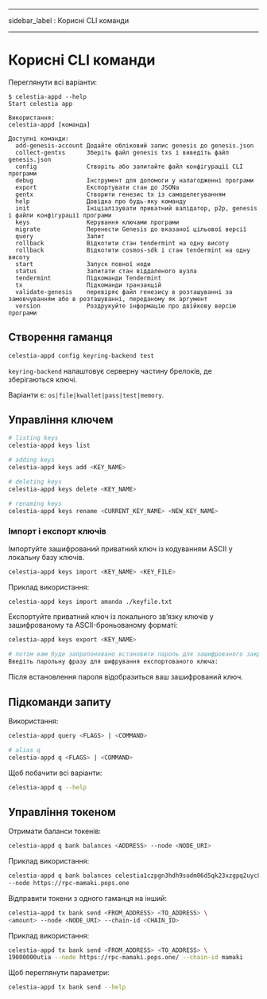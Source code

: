 - - -
sidebar_label : Корисні CLI команди
- - -

# Корисні CLI команди

Переглянути всі варіанти:

```console
$ celestia-appd --help
Start celestia app

Використання:
celestia-appd [команда]

Доступні команди:
  add-genesis-account Додайте обліковий запис genesis до genesis.json
  collect-gentxs      Зберіть файл genesis txs і виведіть файл genesis.json
  config              Створіть або запитайте файл конфігурації CLI програми
  debug               Інструмент для допомоги у налагодженні програми
  export              Експортувати стан до JSONa
  gentx               Створити генезис tx із самоделегуванням
  help                Довідка про будь-яку команду
  init                Ініціалізувати приватний валідатор, p2p, genesis і файли конфігурації програми
  keys                Керування ключами програми
  migrate             Перенести Genesis до вказаної цільової версії
  query               Запит
  rollback            Відкотити стан tendermint на одну висоту
  rollback            Відкотити cosmos-sdk і стан tendermint на одну висоту
  start               Запуск повної ноди
  status              Запитати стан віддаленого вузла
  tendermint          Підкоманди Tendermint
  tx                  Підкоманди транзакцій
  validate-genesis    перевіряє файл генезису в розташуванні за замовчуванням або в розташуванні, переданому як аргумент
  version             Роздрукуйте інформацію про двійкову версію програми
```

## Створення гаманця

```sh
celestia-appd config keyring-backend test
```

`keyring-backend` налаштовує серверну частину брелоків, де зберігаються ключі.

Варіанти є: `os|file|kwallet|pass|test|memory`.

## Управління ключем

```sh
# listing keys
celestia-appd keys list

# adding keys
celestia-appd keys add <KEY_NAME>

# deleting keys
celestia-appd keys delete <KEY_NAME>

# renaming keys
celestia-appd keys rename <CURRENT_KEY_NAME> <NEW_KEY_NAME>
```

### Імпорт і експорт ключів

Імпортуйте зашифрований приватний ключ із кодуванням ASCII у локальну базу ключів.

```sh
celestia-appd keys import <KEY_NAME> <KEY_FILE>
```

Приклад використання:

```sh
celestia-appd keys import amanda ./keyfile.txt
```

Експортуйте приватний ключ із локального зв’язку ключів у зашифрованому та ASCII-броньованому форматі:

```sh
celestia-appd keys export <KEY_NAME>

# потім вам буде запропоновано встановити пароль для зашифрованого закритого ключа:
Введіть парольну фразу для шифрування експортованого ключа:
```

Після встановлення пароля відобразиться ваш зашифрований ключ.

## Підкоманди запиту

Використання:

```sh
celestia-appd query <FLAGS> | <COMMAND>

# alias q
celestia-appd q <FLAGS> | <COMMAND>
```

Щоб побачити всі варіанти:

```sh
celestia-appd q --help
```

## Управління токеном

Отримати баланси токенів:

```sh
celestia-appd q bank balances <ADDRESS> --node <NODE_URI>
```

Приклад використання:

```sh
celestia-appd q bank balances celestia1czpgn3hdh9sodm06d5qk23xzgpq2uyc8ggdqgw \
--node https://rpc-mamaki.pops.one
```

Відправити токени з одного гаманця на інший:

```sh
celestia-appd tx bank send <FROM_ADDRESS> <TO_ADDRESS> \
<amount> --node <NODE_URI> --chain-id <CHAIN_ID>
```

Приклад використання:

```sh
celestia-appd tx bank send <FROM_ADDRESS> <TO_ADDRESS> \
19000000utia --node https://rpc-mamaki.pops.one/ --chain-id mamaki
```

Щоб переглянути параметри:

```sh
celestia-appd tx bank send --help
```
